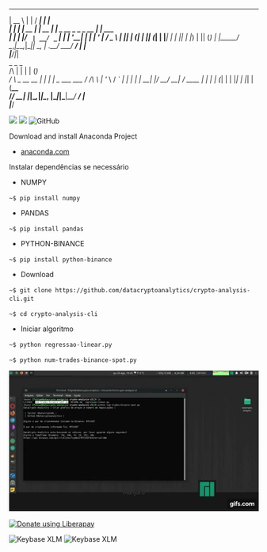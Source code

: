  _____        _         _____                  _        
|  __ \      | |       / ____|                | |       
| |  | | __ _| |_ __ _| |     _ __ _   _ _ __ | |_ ___  
| |  | |/ _` | __/ _` | |    | '__| | | | '_ \| __/ _ \ 
| |__| | (_| | || (_| | |____| |  | |_| | |_) | || (_) |
|_____/ \__,_|\__\__,_|\_____|_|   \__, | .__/ \__\___/ 
                                    __/ | |             
                                   |___/|_|             
                      _       _   _          
    /\               | |     | | (_)         
   /  \   _ __   __ _| |_   _| |_ _  ___ ___ 
  / /\ \ | '_ \ / _` | | | | | __| |/ __/ __|
 / ____ \| | | | (_| | | |_| | |_| | (__\__ \
/_/    \_\_| |_|\__,_|_|\__, |\__|_|\___|___/
                         __/ |               
                        |___/                

 <a><img src="https://img.shields.io/badge/python-> 3.2-blue.svg"></a>     <img src="http://img.shields.io/liberapay/receives/datacryptoanalytics.svg?logo=liberapay">  <img alt="GitHub" src="https://img.shields.io/github/license/datacrypto-analytics/crypto-analysis-cli">
 

Download and install Anaconda Project

- [anaconda.com](https://www.anaconda.com/products/individual#Downloads)

Instalar dependências se necessário 

- NUMPY

`~$ pip install numpy`

- PANDAS

`~$ pip install pandas`

- PYTHON-BINANCE

`~$ pip install python-binance`

- Download

`~$ git clone https://github.com/datacryptoanalytics/crypto-analysis-cli.git`


`~$ cd crypto-analysis-cli`

- Iniciar algoritmo

`~$ python regressao-linear.py`

`~$ python num-trades-binance-spot.py`

![](gif.gif)


<a href="https://liberapay.com/datacryptoanalytics/donate">  <img alt="Donate using Liberapay" src="https://liberapay.com/assets/widgets/donate.svg"></a></noscript>

<img alt="Keybase XLM" src="https://img.shields.io/keybase/btc/fsoarez">
<img alt="Keybase XLM" src="https://img.shields.io/keybase/xlm/fsoarez">

